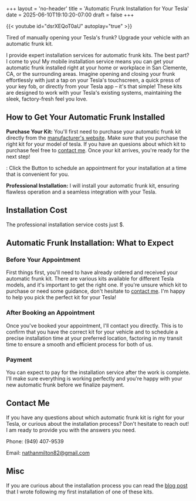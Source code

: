 +++
layout = 'no-header'
title = 'Automatic Frunk Installation for Your Tesla'
date = 2025-06-10T19:10:20-07:00
draft = false
+++

{{< youtube id="dsrXEQoT0aU" autoplay="true" >}}

Tired of manually opening your Tesla's frunk? Upgrade your vehicle with an automatic frunk kit.

I provide expert installation services for automatic frunk kits. The best part? I come to you! My mobile installation service means you can get your automatic frunk installed right at your home or workplace in San Clemente, CA, or the surrounding areas. Imagine opening and closing your frunk effortlessly with just a tap on your Tesla's touchscreen, a quick press of your key fob, or directly from your Tesla app – it's that simple! These kits are designed to work with your Tesla's existing systems, maintaining the sleek, factory-fresh feel you love.

## How to Get Your Automatic Frunk Installed

**Purchase Your Kit:** You'll first need to purchase your automatic frunk kit directly from the [manufacturer's website](https://www.tvibex.com/products/auto-power-frunk-for-tesla-model-3-y-highland-3?variant=45381766906005). Make sure that you purchase the right kit for your model of tesla. If you have an quesions about which kit to purchase feel free to [contact me](#contact-me). Once your kit arrives, you're ready for the next step!
 
<!-- Google Calendar Appointment Scheduling begin -->
<link href="https://calendar.google.com/calendar/scheduling-button-script.css" rel="stylesheet">
<script src="https://calendar.google.com/calendar/scheduling-button-script.js" async></script>
<script>
(function() {
  var target = document.currentScript;
  window.addEventListener('load', function() {
    calendar.schedulingButton.load({
      url: 'https://calendar.google.com/calendar/appointments/schedules/AcZssZ2hgjDrOrHlwOUrsf57QFy_bEfa_uNfu_USG7mwMCS4EU4YXbCcy90o9RbmNfszE0yN9l-HKve5?gv=true',
      color: '#039BE5',
      label: 'Book an appointment',
      target,
    });
  });
})();
</script>
<!-- end Google Calendar Appointment Scheduling -->
 : Click the Button to schedule an appointment for your installation at a time that is convenient for you.

**Professional Installation:** I will install your automatic frunk kit, ensuring flawless operation and a seamless integration with your Tesla.

## Installation Cost 
The professional installation service costs just $.

## Automatic Frunk Installation: What to Expect

### Before Your Appointment

First things first, you'll need to have already ordered and received your automatic frunk kit. There are various kits available for different Tesla models, and it's important to get the right one. If you're unsure which kit to purchase or need some guidance, don't hesitate to [contact me](#contact-me). I'm happy to help you pick the perfect kit for your Tesla!

### After Booking an Appointment
Once you've booked your appointment, I'll contact you directly. This is to confirm that you have the correct kit for your vehicle and to schedule a precise installation time at your preferred location, factoring in my transit time to ensure a smooth and efficient process for both of us.

### Payment
You can expect to pay for the installation service after the work is complete. I'll make sure everything is working perfectly and you're happy with your new automatic frunk before we finalize payment.

## Contact Me
If you have any questions about which automatic frunk kit is right for your Tesla, or curious about the installation process? Don't hesitate to reach out! I am ready to provide you with the answers you need.

Phone: ‪(949) 407-9539‬

Email: nathanmilton82@gmail.com


## Misc

If you are curious about the installation process you can read the [blog post](https://nathanmilton.com/post/2025/05/24/telsa-automatic-frunk-install/) that I wrote following my first installation of one of these kits.







